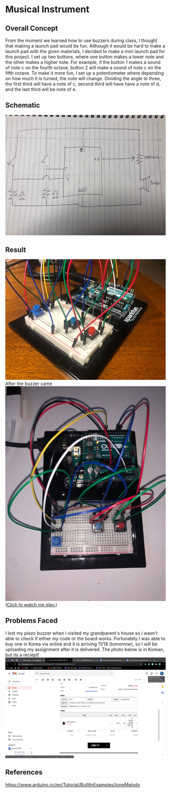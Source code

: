 # Musical Instrument
## Overall Concept
From the moment we learned how to use buzzers during class, I thought that making a launch pad would be fun. Although it would be hard to make a launch pad with the given materials, I decided to make a mini launch pad for this project. I set up two buttons, where one button makes a lower note and the other makes a higher note. For example, if the button 1 makes a sound of note c on the fourth octave, button 2 will make a sound of note c on the fifth octave. To make it more fun, I set up a potentiometer where depending on how much it is turned, the note will change. Dividing the angle to three, the first third will have a note of c, second third will have have a note of d, and the last third will be note of e.

## Schematic
![](media/schematic3.jpeg)

## Result
![](media/picture1.jpeg)<br />
After the buzzer came<br />
![](media/photo.jpeg)<br />
([Click to watch me play.](https://youtu.be/UuS4i0LGSjE))

## Problems Faced
I lost my piezo buzzer when i visited my grandparent's house so i wasn't able to check if either my code or the board works. Fortunately I was able to buy one in Korea via online and it is arriving 11/18 (tomorrow), so I will be uploading my assignment after it is delivered.
The photo below is in Korean, but its a reciept!
![](media/onlinePurchase.jpeg)

## References
https://www.arduino.cc/en/Tutorial/BuiltInExamples/toneMelody
